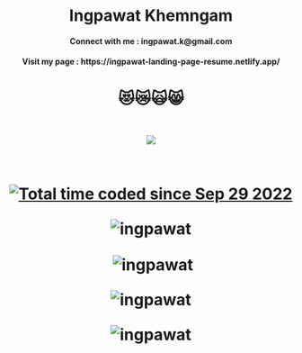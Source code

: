 <h1 align="center">Ingpawat Khemngam</h1>
<h4 align="center">Connect with me : ingpawat.k@gmail.com</h4>
<h4 align="center">Visit my page : https://ingpawat-landing-page-resume.netlify.app/</h4>
<h1 align="center">😻😿🙀😸</h1>
</br>




<p align="center">
<img src='https://res.cloudinary.com/dlyijmtfx/image/upload/v1670665750/weatherapp/eartj-slow-unscreen_ljfihb.gif'></img>
</p></br>



<h1 align="center" font-size="40px'>☕</h1>



<p align="center">
                 <a href="https://wakatime.com/@019db2de-8494-4d62-a8c3-b9c3735977ba">
                                                                                     <img src="https://wakatime.com/badge/user/019db2de-8494-4d62-a8c3-b9c3735977ba.svg" alt="Total time coded since Sep 29 2022" /></a>

<p><img align="center"" src="https://github-readme-stats.vercel.app/api/top-langs?username=ingpawat&show_icons=true&locale=en&layout=compact" alt="ingpawat" /></p>

<p>&nbsp;<img align="center" src="https://github-readme-stats.vercel.app/api?username=ingpawat&show_icons=true&locale=en" alt="ingpawat" /></p>

<p><img align="center" src="https://github-readme-streak-stats.herokuapp.com/?user=ingpawat&" alt="ingpawat" /></p>
<p><img align="center" src="https://github-profile-summary-cards.vercel.app/api/cards/profile-details?username=ingpawat&theme=vue" alt="ingpawat" /></p>


</p>
